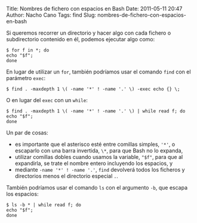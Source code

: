 Title: Nombres de fichero con espacios en Bash
Date: 2011-05-11 20:47
Author: Nacho Cano
Tags: find
Slug: nombres-de-fichero-con-espacios-en-bash

Si queremos recorrer un directorio y hacer algo con cada fichero o
subdirectorio contenido en él, podemos ejecutar algo como:

    $ for f in *; do
    echo "$f";
    done

En lugar de utilizar un `for`, también podríamos usar el comando `find`
con el parámetro `exec`:

    $ find . -maxdepth 1 \( -name '*' ! -name '.' \) -exec echo {} \;

O en lugar del `exec` con un `while`:

    $ find . -maxdepth 1 \( -name '*' ! -name '.' \) | while read f; do
    echo "$f";
    done

Un par de cosas:

-   es importante que el asterisco esté entre comillas simples, `'*'`, o
    escaparlo con una barra invertida, `\*`, para que Bash no lo
    expanda,
-   utilizar comillas dobles cuando usamos la variable, `"$f"`, para que
    al expandirla, se trate el nombre entero incluyendo los espacios, y
-   mediante `-name '*' ! -name '.'`, `find` devolverá todos los
    ficheros y directorios menos el directorio especial `.`.

También podríamos usar el comando `ls` con el argumento `-b`, que escapa
los espacios:

    $ ls -b * | while read f; do
    echo "$f";
    done
